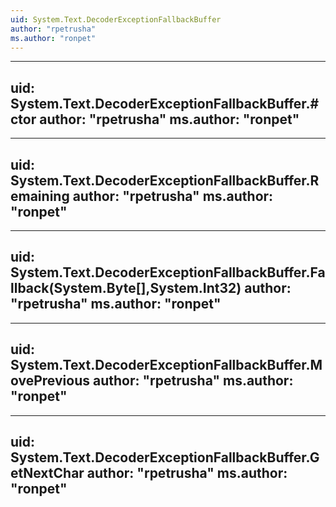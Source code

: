 ```yaml
---
uid: System.Text.DecoderExceptionFallbackBuffer
author: "rpetrusha"
ms.author: "ronpet"
---
```


---
uid: System.Text.DecoderExceptionFallbackBuffer.#ctor
author: "rpetrusha"
ms.author: "ronpet"
---

---
uid: System.Text.DecoderExceptionFallbackBuffer.Remaining
author: "rpetrusha"
ms.author: "ronpet"
---

---
uid: System.Text.DecoderExceptionFallbackBuffer.Fallback(System.Byte[],System.Int32)
author: "rpetrusha"
ms.author: "ronpet"
---

---
uid: System.Text.DecoderExceptionFallbackBuffer.MovePrevious
author: "rpetrusha"
ms.author: "ronpet"
---

---
uid: System.Text.DecoderExceptionFallbackBuffer.GetNextChar
author: "rpetrusha"
ms.author: "ronpet"
---
